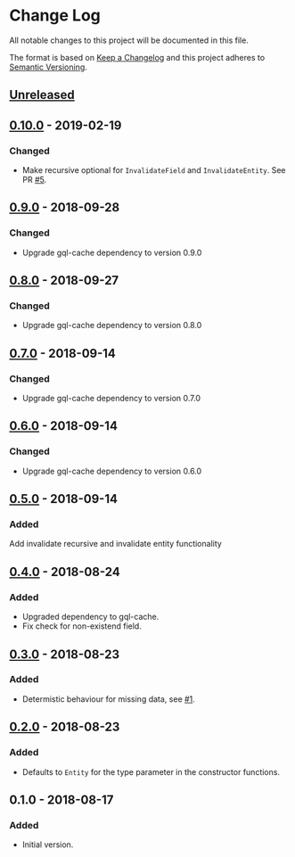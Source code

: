 # Change Log

All notable changes to this project will be documented in this file.

The format is based on [Keep a Changelog](http://keepachangelog.com/)
and this project adheres to [Semantic Versioning](http://semver.org/).

## [Unreleased]

## [0.10.0] - 2019-02-19

### Changed

- Make recursive optional for `InvalidateField` and `InvalidateEntity`. See PR [#5](https://github.com/dividab/gql-cache-patch/pull/5).

## [0.9.0] - 2018-09-28

### Changed

- Upgrade gql-cache dependency to version 0.9.0

## [0.8.0] - 2018-09-27

### Changed

- Upgrade gql-cache dependency to version 0.8.0

## [0.7.0] - 2018-09-14

### Changed

- Upgrade gql-cache dependency to version 0.7.0

## [0.6.0] - 2018-09-14

### Changed

- Upgrade gql-cache dependency to version 0.6.0

## [0.5.0] - 2018-09-14

### Added

Add invalidate recursive and invalidate entity functionality

## [0.4.0] - 2018-08-24

### Added

- Upgraded dependency to gql-cache.
- Fix check for non-existend field.

## [0.3.0] - 2018-08-23

### Added

- Determistic behaviour for missing data, see [#1](https://github.com/dividab/gql-cache-patch/issues/1).

## [0.2.0] - 2018-08-23

### Added

- Defaults to `Entity` for the type parameter in the constructor functions.

## 0.1.0 - 2018-08-17

### Added

- Initial version.

[unreleased]: https://github.com/dividab/tsconfig-paths/compare/0.10.0...master
[0.10.0]: https://github.com/dividab/tsconfig-paths/compare/0.9.0...0.10.0
[0.9.0]: https://github.com/dividab/tsconfig-paths/compare/0.8.0...0.9.0
[0.8.0]: https://github.com/dividab/tsconfig-paths/compare/0.7.0...0.8.0
[0.7.0]: https://github.com/dividab/tsconfig-paths/compare/0.6.0...0.7.0
[0.6.0]: https://github.com/dividab/tsconfig-paths/compare/0.5.0...0.6.0
[0.5.0]: https://github.com/dividab/tsconfig-paths/compare/0.4.0...0.5.0
[0.4.0]: https://github.com/dividab/tsconfig-paths/compare/0.3.0...0.4.0
[0.3.0]: https://github.com/dividab/tsconfig-paths/compare/0.2.0...0.3.0
[0.2.0]: https://github.com/dividab/tsconfig-paths/compare/0.1.0...0.2.0
